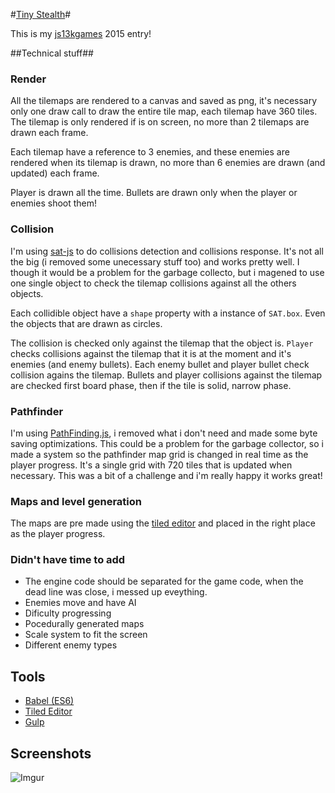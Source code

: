 #[Tiny Stealth](http://js13kgames.com/entries/tiny-stealth)#

This is my [js13kgames](http://js13kgames.com/) 2015 entry!


##Technical stuff##


### Render ###

All the tilemaps are rendered to a canvas and saved as png, it's necessary only one draw call to draw the entire tile map, each tilemap have 360 tiles. The tilemap is only rendered if is on screen, no more than 2 tilemaps are drawn each frame.


Each tilemap have a reference to 3 enemies, and these enemies are rendered when its tilemap is drawn, no more than 6 enemies are drawn (and updated) each frame.

Player is drawn all the time. Bullets are drawn only when the player or enemies shoot them!

### Collision ###

I'm using [sat-js](https://github.com/jriecken/sat-js) to do collisions detection and collisions response. It's not all the big (i removed some unecessary stuff too) and works pretty well. I though it would be a problem for the garbage collecto, but i magened to use one single object to check the tilemap collisions against all the others objects.

Each collidible object have a `shape` property with a instance of `SAT.box`. Even the objects that are drawn as circles.

The collision is checked only against the tilemap that the object is. `Player` checks collisions against the tilemap that it is at the moment and it's enemies (and enemy bullets). Each enemy bullet and player bullet check collision agains the tilemap. Bullets and player collisions against the tilemap are checked first board phase, then if the tile is solid, narrow phase.

### Pathfinder ###

I'm using [PathFinding.js](https://github.com/qiao/PathFinding.js), i removed what i don't need and made some byte saving optimizations. This could be a problem for the garbage collector, so i made a system so the pathfinder map grid is changed in real time as the player progress. It's a single grid with 720 tiles that is updated when necessary. This was a bit of a challenge and i'm really happy it works great!

### Maps and level generation ###

The maps are pre made using the [tiled editor](www.mapeditor.org) and placed in the right place as the player progress.

### Didn't have time to add ###

- The engine code should be separated for the game code, when the dead line was close, i messed up eveything.
- Enemies move and have AI
- Dificulty progressing
- Pocedurally generated maps
- Scale system to fit the screen
- Different enemy types

## Tools ##

- [Babel (ES6)](http://babeljs.io)
- [Tiled Editor](http://www.mapeditor.org)
- [Gulp](http://gulpjs.com)

## Screenshots ##

![Imgur](http://i.imgur.com/nRcqFjp.png) 

